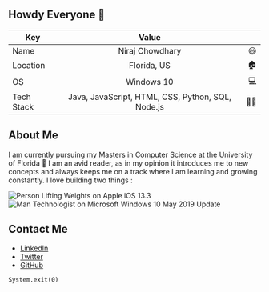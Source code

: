 

## Howdy Everyone 👋
| Key   |      Value      |   |
|----------|:-------------:|------:|
| Name |  Niraj Chowdhary | 😃|
| Location |   Florida, US    |   🏠 |
| OS |Windows 10  |   💻 |
| Tech Stack |Java, JavaScript, HTML, CSS, Python, SQL, Node.js  | 🐱‍💻   |
    
    
## About Me
I am currently pursuing my Masters in Computer Science at the University of Florida :crocodile: I am an avid reader, as in my opinion it introduces me to new concepts and always keeps me on a track where I am learning and growing constantly. I love building two things :


![Person Lifting Weights on Apple iOS 13.3](https://emojipedia-us.s3.dualstack.us-west-1.amazonaws.com/thumbs/120/apple/237/weight-lifter_1f3cb.png)![Man Technologist on Microsoft Windows 10 May 2019 Update](https://emojipedia-us.s3.dualstack.us-west-1.amazonaws.com/thumbs/120/microsoft/209/male-technologist_1f468-200d-1f4bb.png) 

## Contact Me
* [LinkedIn](https://www.linkedin.com/in/chowdharyniraj)
* [Twitter ](https://twitter.com/niraj_chowdhary)
* [GitHub](https://www.github.com/chowdharyniraj97)

```
System.exit(0)
```
